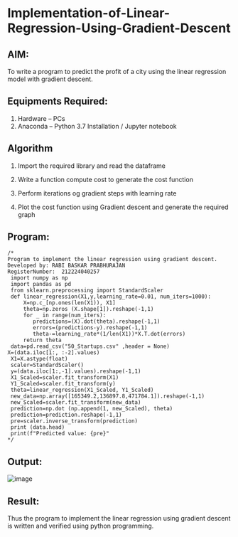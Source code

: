 # Implementation-of-Linear-Regression-Using-Gradient-Descent

## AIM:
To write a program to predict the profit of a city using the linear regression model with gradient descent.

## Equipments Required:
1. Hardware – PCs
2. Anaconda – Python 3.7 Installation / Jupyter notebook

## Algorithm 

1. Import the required library and read the dataframe
  
2. Write a function compute cost to generate the cost function
 
3. Perform iterations og gradient steps with learning rate
 
4. Plot the cost function using Gradient descent and generate the required graph
 

## Program:
```
/*
Program to implement the linear regression using gradient descent.
Developed by: RABI BASKAR PRABHURAJAN
RegisterNumber:  212224040257
 import numpy as np
 import pandas as pd
 from sklearn.preprocessing import StandardScaler
 def linear_regression(X1,y,learning_rate=0.01, num_iters=1000):
     X=np.c_[np.ones(len(X1)), X1]
     theta=np.zeros (X.shape[1]).reshape(-1,1)
     for _ in range(num_iters):
        predictions=(X).dot(theta).reshape(-1,1)
        errors=(predictions-y).reshape(-1,1)
        theta-=learning_rate*(1/len(X1))*X.T.dot(errors)
     return theta
 data=pd.read_csv("50_Startups.csv" ,header = None) 
X=(data.iloc[1:, :-2].values)
 X1=X.astype(float)
 scaler=StandardScaler()
 y=(data.iloc[1:,-1].values).reshape(-1,1)
 X1_Scaled=scaler.fit_transform(X1)
 Y1_Scaled=scaler.fit_transform(y)
 theta=linear_regression(X1_Scaled, Y1_Scaled)
 new_data=np.array([165349.2,136897.8,471784.1]).reshape(-1,1)
 new_Scaled=scaler.fit_transform(new_data)
 prediction=np.dot (np.append(1, new_Scaled), theta)
 prediction=prediction.reshape(-1,1)
 pre=scaler.inverse_transform(prediction)
 print (data.head)
 print(f"Predicted value: {pre}"
*/
```

## Output:
![image](https://github.com/user-attachments/assets/2a2af001-ab14-4507-afc5-2a9a4d0fa284)


## Result:
Thus the program to implement the linear regression using gradient descent is written and verified using python programming.
